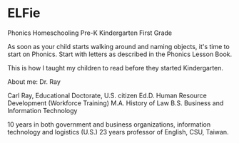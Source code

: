 # ELFie
Phonics Homeschooling Pre-K Kindergarten First Grade

As soon as your child starts walking around and naming objects, it's time to start on Phonics. Start with letters as described in the Phonics Lesson Book.

This is how I taught my children to read before they started Kindergarten.

About me: Dr. Ray

Carl Ray, Educational Doctorate, U.S. citizen
Ed.D. Human Resource Development (Workforce Training)
M.A. History of Law
B.S. Business and Information Technology

10 years in both government and business organizations,
	information technology and logistics (U.S.)
23 years professor of English, CSU, Taiwan.
